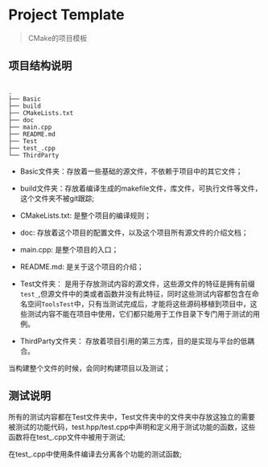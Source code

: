 # Project Template

> CMake的项目模板

## 项目结构说明

```shell

.
├── Basic
├── build
├── CMakeLists.txt
├── doc
├── main.cpp
├── README.md
├── Test
├── test_.cpp
└── ThirdParty

```

+ Basic文件夹：存放着一些基础的源文件，不依赖于项目中的其它文件；

+ build文件夹：存放着编译生成的makefile文件，库文件，可执行文件等文件，这个文件夹不被git跟踪;

+ CMakeLists.txt: 是整个项目的编译规则；

+ doc: 存放着这个项目的配置文件，以及这个项目所有源文件的介绍文档；

+ main.cpp: 是整个项目的入口；

+ README.md: 是关于这个项目的介绍；

+ Test文件夹： 是用于存放测试内容的源文件，这些源文件的特征是拥有前缀`test_`,但源文件中的类或者函数并没有此特征，同时这些测试内容都包含在命名空间`ToolsTest`中，只有当测试完成后，才能将这些源码移植到项目中，这些测试内容不能在项目中使用，它们都只能用于工作目录下专门用于测试的用例。

+ ThirdParty文件夹： 存放着项目引用的第三方库，目的是实现与平台的低耦合。

当构建整个文件的时候，会同时构建项目以及测试；

## 测试说明

所有的测试内容都在Test文件夹中，Test文件夹中的文件夹中存放这独立的需要被测试的功能代码，test.hpp/test.cpp中声明和定义用于测试功能的函数，这些函数将在test_.cpp文件中被用于测试;

在test_.cpp中使用条件编译去分离各个功能的测试函数;
